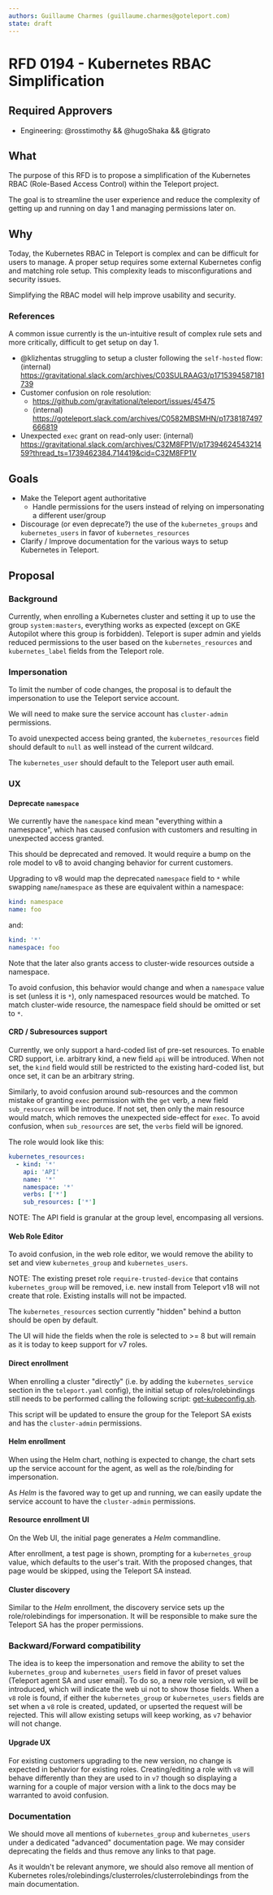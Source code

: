 ```yaml
---
authors: Guillaume Charmes (guillaume.charmes@goteleport.com)
state: draft
---
```


# RFD 0194 - Kubernetes RBAC Simplification

## Required Approvers

- Engineering: @rosstimothy && @hugoShaka && @tigrato

## What

The purpose of this RFD is to propose a simplification of the Kubernetes
RBAC (Role-Based Access Control) within the Teleport project.

The goal is to streamline the user experience and reduce the complexity of
getting up and running on day 1 and managing permissions later on.

## Why

Today, the Kubernetes RBAC in Teleport is complex and can be difficult for
users to manage.
A proper setup requires some external Kubernetes config and matching role
setup.
This complexity leads to misconfigurations and security issues.

Simplifying the RBAC model will help improve usability and security.

### References

A common issue currently is the un-intuitive result of complex rule sets and
more critically, difficult to get setup on day 1.

- @klizhentas struggling to setup a cluster following the `self-hosted` flow:
  (internal) <https://gravitational.slack.com/archives/C03SULRAAG3/p1715394587181739>
- Customer confusion on role resolution:
  - <https://github.com/gravitational/teleport/issues/45475>
  - (internal) <https://goteleport.slack.com/archives/C0582MBSMHN/p1738187497666819>
- Unexpected `exec` grant on read-only user:
  (internal) <https://gravitational.slack.com/archives/C32M8FP1V/p1739462454321459?thread_ts=1739462384.714419&cid=C32M8FP1V>

## Goals

- Make the Teleport agent authoritative
  - Handle permissions for the users instead of relying on impersonating a
    different user/group
- Discourage (or even deprecate?) the use of the `kubernetes_groups` and
  `kubernetes_users` in favor of `kubernetes_resources`
- Clarify / Improve documentation for the various ways to setup Kubernetes in
  Teleport.

## Proposal

### Background

Currently, when enrolling a Kubernetes cluster and setting it up to use the
group `system:masters`, everything works as expected (except on GKE Autopilot
where this group is forbidden).
Teleport is super admin and yields reduced permissions to the user based on
the `kubernetes_resources` and `kubernetes_label` fields from the Teleport
role.

### Impersonation

To limit the number of code changes, the proposal is to default the
impersonation to use the Teleport service account.

We will need to make sure the service account has `cluster-admin` permissions.

To avoid unexpected access being granted, the `kubernetes_resources` field
should default to `null` as well instead of the current wildcard.

The `kubernetes_user` should default to the Teleport user auth email.

### UX

#### Deprecate `namespace`

We currently have the `namespace` kind mean "everything within a namespace",
which has caused confusion with customers and resulting in unexpected access
granted.

This should be deprecated and removed. It would require a bump on the role
model to v8 to avoid changing behavior for current customers.

Upgrading to v8 would map the deprecated `namespace` field to `*` while
swapping `name`/`namespace` as these are equivalent within a namespace:

```yaml
kind: namespace
name: foo
```

and:

```yaml
kind: '*'
namespace: foo
```

Note that the later also grants access to cluster-wide resources outside a
namespace.

To avoid confusion, this behavior would change and when a `namespace` value is
set (unless it is `*`), only namespaced resources would be matched.
To match cluster-wide resource, the namespace field should be omitted or set to
`*`.

#### CRD / Subresources support

Currently, we only support a hard-coded list of pre-set resources. To enable
CRD support, i.e. arbitrary kind, a new field `api` will be introduced.
When not set, the `kind` field would still be restricted to the existing
hard-coded list, but once set, it can be an arbitrary string.

Similarly, to avoid confusion around sub-resources and the common mistake
of granting `exec` permission with the `get` verb, a new field `sub_resources`
will be introduce. If not set, then only the main resource would match, which
removes the unexpected side-effect for `exec`.
To avoid confusion, when `sub_resources` are set, the `verbs` field will be
ignored.

The role would look like this:

```yaml
kubernetes_resources:
  - kind: '*'
    api: 'API'
    name: '*'
    namespace: '*'
    verbs: ['*']
    sub_resources: ['*']
```

NOTE: The API field is granular at the group level, encompasing all versions.

#### Web Role Editor

To avoid confusion, in the web role editor, we would remove the ability to set
and view `kubernetes_group` and `kubernetes_users`.

NOTE: The existing preset role `require-trusted-device` that contains
`kubernetes_group` will be removed, i.e. new install from Teleport v18 will not
create that role. Existing installs will not be impacted.

The `kubernetes_resources` section currently "hidden" behind a button should be
open by default.

The UI will hide the fields when the role is selected to >= 8 but will remain
as it is today to keep support for v7 roles.

#### Direct enrollment

When enrolling a cluster "directly" (i.e. by adding the `kubernetes_service`
section in the `teleport.yaml` config), the initial setup of roles/rolebindings
still needs to be performed calling the following script:
[get-kubeconfig.sh](../examples/k8s-auth/get-kubeconfig.sh).

This script will be updated to ensure the group for the Teleport SA exists and
has the `cluster-admin` permissions.

#### Helm enrollment

When using the Helm chart, nothing is expected to change, the chart sets up the
service account for the agent, as well as the role/binding for impersonation.

As _Helm_ is the favored way to get up and running, we can easily update the
service account to have the `cluster-admin` permissions.

#### Resource enrollment UI

On the Web UI, the initial page generates a _Helm_ commandline.

After enrollment, a test page is shown, prompting for a `kubernetes_group`
value, which defaults to the user's trait.
With the proposed changes, that page would be skipped, using the Teleport SA
instead.

#### Cluster discovery

Similar to the _Helm_ enrollment, the discovery service sets up the
role/rolebindings for impersonation. It will be responsible to make
sure the Teleport SA has the proper permissions.

### Backward/Forward compatibility

The idea is to keep the impersonation and remove the ability to set the
`kubernetes_group` and `kubernetes_users` field in favor of preset values
(Teleport agent SA and user email).
To do so, a new role version, `v8` will be introduced, which will indicate
the web ui not to show those fields.
When a `v8` role is found, if either the `kubernetes_group` or
`kubernetes_users` fields are set when a `v8` role is created, updated, or
upserted the request will be rejected.
This will allow existing setups will keep working, as `v7` behavior will not
change.

#### Upgrade UX

For existing customers upgrading to the new version, no change is expected in
behavior for existing roles. Creating/editing a role with `v8` will behave
differently than they are used to in `v7` though so displaying a warning for a
couple of major version with a link to the docs may be warranted to avoid
confusion.

### Documentation

We should move all mentions of `kubernetes_group` and `kubernetes_users` under
a dedicated "advanced" documentation page.
We may consider deprecating the fields and thus remove any links to that page.

As it wouldn't be relevant anymore, we should also remove all mention of
Kubernetes roles/rolebindings/clusterroles/clusterrolebindings from the main
documentation.
